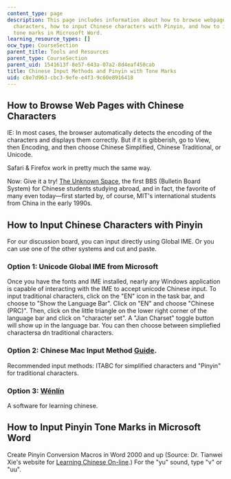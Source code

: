 ```yaml
---
content_type: page
description: This page includes information about how to browse webpages with Chinese
  characters, how to input Chinese characters with Pinyin, and how to input Pinyin
  tone marks in Microsoft Word.
learning_resource_types: []
ocw_type: CourseSection
parent_title: Tools and Resources
parent_type: CourseSection
parent_uid: 1541613f-8e57-643a-07a2-8d4eaf450cab
title: Chinese Input Methods and Pinyin with Tone Marks
uid: c8e7d963-cbc3-9efe-e4f3-9c60e8916418
---
```


How to Browse Web Pages with Chinese Characters
-----------------------------------------------

IE: In most cases, the browser automatically detects the encoding of the characters and displays them correctly. But if it is gibberish, go to View, then Encoding, and then choose Chinese Simplified, Chinese Traditional, or Unicode.

Safari & Firefox work in pretty much the same way.

Now: Give it a try! [The Unknown Space](http://www.mitbbs.com/), the first BBS (Bulletin Board System) for Chinese students studying abroad, and in fact, the favorite of many even today—first started by, of course, MIT's international students from China in the early 1990s.

How to Input Chinese Characters with Pinyin
-------------------------------------------

For our discussion board, you can input directly using Global IME. Or you can use one of the other systems and cut and paste.

### Option 1: Unicode Global IME from Microsoft

Once you have the fonts and IME installed, nearly any Windows application is capable of interacting with the IME to accept unicode Chinese input. To input traditional characters, click on the "EN" icon in the task bar, and choose to "Show the Language Bar". Click on "EN" and choose "Chinese (PRC)". Then, click on the little triangle on the lower right corner of the language bar and click on "character set". A "Jian Charset" toggle button will show up in the language bar. You can then choose between simpliefied charactersa dn traditional characters.

### Option 2: Chinese Mac Input Method [Guide](https://support.apple.com/guide/chinese-input-method/set-up-the-input-source-cim6023ab944/mac).

Recommended input methods: ITABC for simplified characters and "Pinyin" for traditional characters.

### Option 3: [Wénlín](http://www.wenlin.com/)

A software for learning chinese.

How to Input Pinyin Tone Marks in Microsoft Word
------------------------------------------------

Create Pinyin Conversion Macros in Word 2000 and up (Source: Dr. Tianwei Xie's website for [Learning Chinese On-line](http://www.csulb.edu/~txie/PINYIN/pinyin.htm).) For the "yu" sound, type "v" or "uu".